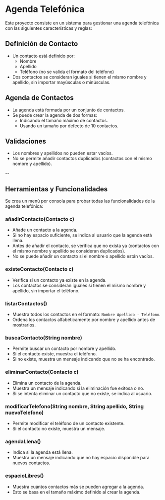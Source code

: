 # Agenda Telefónica

Este proyecto consiste en un sistema para gestionar una agenda telefónica con las siguientes características y reglas:

## Definición de Contacto
- Un contacto está definido por:
  - Nombre
  - Apellido
  - Teléfono (no se valida el formato del teléfono)
- Dos contactos se consideran iguales si tienen el mismo nombre y apellido, sin importar mayúsculas o minúsculas.

## Agenda de Contactos
- La agenda está formada por un conjunto de contactos.
- Se puede crear la agenda de dos formas:
  - Indicando el tamaño máximo de contactos.
  - Usando un tamaño por defecto de 10 contactos.

## Validaciones
- Los nombres y apellidos no pueden estar vacíos.
- No se permite añadir contactos duplicados (contactos con el mismo nombre y apellido).



--

## Herramientas y Funcionalidades

Se crea un menú por consola para probar todas las funcionalidades de la agenda telefónica:

### añadirContacto(Contacto c)
- Añade un contacto a la agenda.
- Si no hay espacio suficiente, se indica al usuario que la agenda está llena.
- Antes de añadir el contacto, se verifica que no exista ya (contactos con el mismo nombre y apellido se consideran duplicados).
- No se puede añadir un contacto si el nombre o apellido están vacíos.

### existeContacto(Contacto c)
- Verifica si un contacto ya existe en la agenda.
- Los contactos se consideran iguales si tienen el mismo nombre y apellido, sin importar el teléfono.

### listarContactos()
- Muestra todos los contactos en el formato: `Nombre Apellido - Teléfono`.
- Ordena los contactos alfabéticamente por nombre y apellido antes de mostrarlos.

### buscaContacto(String nombre)
- Permite buscar un contacto por nombre y apellido.
- Si el contacto existe, muestra el teléfono.
- Si no existe, muestra un mensaje indicando que no se ha encontrado.

### eliminarContacto(Contacto c)
- Elimina un contacto de la agenda.
- Muestra un mensaje indicando si la eliminación fue exitosa o no.
- Si se intenta eliminar un contacto que no existe, se indica al usuario.

### modificarTelefono(String nombre, String apellido, String nuevoTelefono)
- Permite modificar el teléfono de un contacto existente.
- Si el contacto no existe, muestra un mensaje.

### agendaLlena()
- Indica si la agenda está llena.
- Muestra un mensaje indicando que no hay espacio disponible para nuevos contactos.

### espacioLibres()
- Muestra cuántos contactos más se pueden agregar a la agenda.
- Esto se basa en el tamaño máximo definido al crear la agenda.

